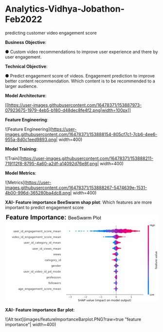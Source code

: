 # Analytics-Vidhya-Jobathon-Feb2022
predicting customer video engagement score 


**Business Objective**: 

● Custom video recommendations to improve user experience and
there by user engagement.

**Technical Objective**:

● Predict engagement score of videos.
      Engagement prediction to improve better content recommendation.
      Which content is to be recommended to a larger audience.


**Model Architecture**:

[[https://user-images.githubusercontent.com/16478371/153887973-07923675-1979-4eb5-b180-d48dec8fe4f2.png|width=100px]]


**Feature Engineering**:

![Feature Engineering](https://user-images.githubusercontent.com/16478371/153888154-805cf7c1-7cb6-4ee6-955a-8d0c1eed9893.png| width=400)


**Model Training**:


![Train](https://user-images.githubusercontent.com/16478371/153888211-719112f8-8795-4a60-a2df-a14092d76e8f.png| width=400)


**Model Metrics**:

![Metrics](https://user-images.githubusercontent.com/16478371/153888267-5474639e-1531-4b00-996d-365280ba4dc8.png| width=400)


**XAI- Feature importance BeeSwarm shap plot**: Which features are more important to predict engagement score 


<img src="images/featureImportanceBeeSwarm.PNG" width="600">

**XAI- Feature importance Bar plot**: 


![Alt text](images/featureImportanceBarplot.PNG?raw=true "feature importance"| width=400)

